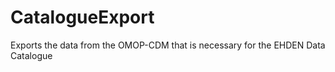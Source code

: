 # CatalogueExport
Exports the data from the OMOP-CDM that is necessary for the EHDEN Data Catalogue
